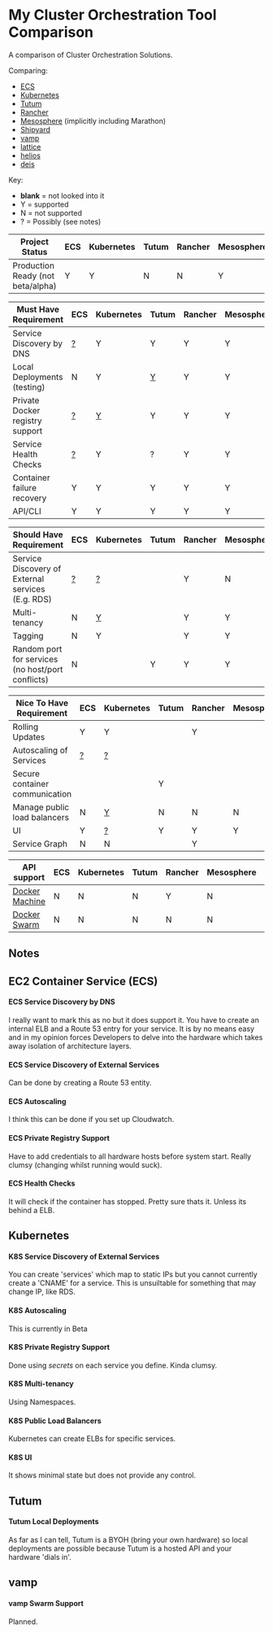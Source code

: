 # My Cluster Orchestration Tool Comparison
A comparison of Cluster Orchestration Solutions.

Comparing:
- [ECS](https://aws.amazon.com/ecs/details/)
- [Kubernetes](http://kubernetes.io)
- [Tutum](https://www.tutum.co)
- [Rancher](http://rancher.com)
- [Mesosphere](https://mesosphere.com) (implicitly including Marathon)
- [Shipyard](http://shipyard-project.com)
- [vamp](http://vamp.io)
- [lattice](http://lattice.cf)
- [helios](https://github.com/spotify/helios)
- [deis](http://deis.io)

Key:
- **blank** = not looked into it
- Y = supported
- N = not supported
- ? = Possibly (see notes)

| Project Status | ECS | Kubernetes | Tutum | Rancher | Mesosphere | Shipyard | vamp | lattice | helios | deis |
| --------------- | --- | --- | --- | --- | --- | --- | --- | --- | --- | --- |
| Production Ready (not beta/alpha) | Y | Y | N | N | Y | ? | N | ? | Y | Y |

|  Must Have Requirement | ECS | Kubernetes | Tutum | Rancher | Mesosphere | Shipyard | vamp | lattice | helios | deis |
| --------------- | --- | --- | --- | --- | --- | --- | --- | --- | --- | --- |
| Service Discovery by DNS        | [?](#ecs-service-discovery-by-dns) | Y                                  | Y                             | Y | Y | | | | | |
| Local Deployments (testing)     | N                                  | Y                                  | [Y](#tutum-local-deployments) | Y | Y | | | | | |
| Private Docker registry support | [?](#ecs-private-registry-support) | [Y](#k8s-private-registry-support) | Y                             | Y | Y | | | | | |
| Service Health Checks           | [?](#ecs-health-checks)            | Y                                  | ?                             | Y | Y | | | | | |
| Container failure recovery      | Y                                  | Y                                  | Y                             | Y | Y | | | | | |
| API/CLI                         | Y                                  | Y                                  | Y                             | Y | Y | | | | | |

| Should Have Requirement | ECS | Kubernetes | Tutum | Rancher | Mesosphere | Shipyard | vamp | lattice | helios | deis |
| --------------- | --- | --- | --- | --- | --- | --- | --- | --- | --- | --- |
| Service Discovery of External services (E.g. RDS) | [?](#ecs-service-discovery-of-external-services) | [?](#k8s-service-discovery-of-external-services) |   | Y | N | | | | | |
| Multi-tenancy                                     | N                                                | [Y](#k8s-multi-tenancy)                          |   | Y | Y | | | | | |
| Tagging                                           | N                                                | Y                                                |   | Y | Y | | | | | |
| Random port for services (no host/port conflicts) | N                                                |                                                  | Y | Y | Y | | | | | |

| Nice To Have Requirement | ECS | Kubernetes | Tutum | Rancher | Mesosphere | Shipyard | vamp | lattice | helios | deis |
| --------------- | --- | --- | --- | --- | --- | --- | --- | --- | --- | --- |
| Rolling Updates                | Y                     | Y                               |   | Y |   |   |   |   |   |   |
| Autoscaling of Services        | [?](#ecs-autoscaling) | [?](#k8s-autoscaling)           |   |   |   |   |   |   |   |   |
| Secure container communication |                       |                                 | Y |   |   |   |   |   |   |   |
| Manage public load balancers   | N                     | [Y](#k8s-public-load-balancers) | N | N | N | N | N | N | N | N |
| UI                             | Y                     | [?](#k8s-ui)                    | Y | Y | Y |   |   |   |   |   |
| Service Graph                  | N                     | N                               |   | Y |   |   |   |   |   |   |

| API support | ECS | Kubernetes | Tutum | Rancher | Mesosphere | Shipyard | vamp | lattice | helios | deis |
| --------------- | --- | --- | --- | --- | --- | --- | --- | --- | --- | --- |
| [Docker Machine](https://docs.docker.com/machine/) | N | N | N | Y | N | N | N                        | N | N | N |
| [Docker Swarm](https://docs.docker.com/swarm/)     | N | N | N | N | N | Y | [?](#vamp-swarm-support) | N | N | N |

## Notes
## EC2 Container Service (ECS)
#### ECS Service Discovery by DNS
I really want to mark this as no but it does support it. You have to create an internal ELB and a Route 53 entry for your service.
It is by no means easy and in my opinion forces Developers to delve into the hardware which takes away isolation of architecture layers.
#### ECS Service Discovery of External Services
Can be done by creating a Route 53 entity.
#### ECS Autoscaling
I think this can be done if you set up Cloudwatch.
#### ECS Private Registry Support
Have to add credentials to all hardware hosts before system start. Really clumsy (changing whilst running would suck).
#### ECS Health Checks
It will check if the container has stopped. Pretty sure thats it. Unless its behind a ELB.

## Kubernetes
#### K8S Service Discovery of External Services
You can create 'services' which map to static IPs but you cannot currently create a 'CNAME' for a service. This is unsuiltable for something that may change IP, like RDS.
#### K8S Autoscaling
This is currently in Beta
#### K8S Private Registry Support
Done using *secrets* on each service you define. Kinda clumsy.
#### K8S Multi-tenancy
Using Namespaces.
#### K8S Public Load Balancers
Kubernetes can create ELBs for specific services.
#### K8S UI
It shows minimal state but does not provide any control.

## Tutum
#### Tutum Local Deployments
As far as I can tell, Tutum is a BYOH (bring your own hardware) so local deployments are possible because Tutum is a hosted API and your hardware 'dials in'.

## vamp
#### vamp Swarm Support
Planned.
